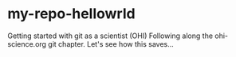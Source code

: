 # my-repo-hellowrld
Getting started with git as a scientist (OHI)
Following along the ohi-science.org git chapter. Let's see how this saves...
